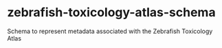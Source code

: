 # zebrafish-toxicology-atlas-schema

Schema to represent metadata associated with the Zebrafish Toxicology Atlas
